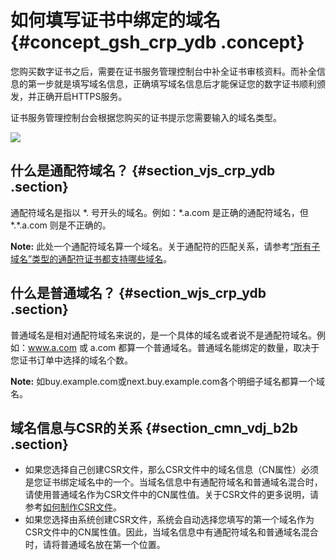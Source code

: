 # 如何填写证书中绑定的域名 {#concept_gsh_crp_ydb .concept}

您购买数字证书之后，需要在证书服务管理控制台中补全证书审核资料。而补全信息的第一步就是填写域名信息，正确填写域名信息后才能保证您的数字证书顺利颁发，并正确开启HTTPS服务。

证书服务管理控制台会根据您购买的证书提示您需要输入的域名类型。

![](http://static-aliyun-doc.oss-cn-hangzhou.aliyuncs.com/assets/img/13576/4199_zh-CN.png)

## 什么是通配符域名？ {#section_vjs_crp_ydb .section}

通配符域名是指以 \*. 号开头的域名。例如：\*.a.com 是正确的通配符域名，但 \*.\*.a.com 则是不正确的。

**Note:** 此处一个通配符域名算一个域名。关于通配符的匹配关系，请参考[“所有子域名”类型的通配符证书都支持哪些域名](cn.zh-CN/常见问题/"所有子域名"类型的通配符证书都支持哪些域名？.md#)。

## 什么是普通域名？ {#section_wjs_crp_ydb .section}

普通域名是相对通配符域名来说的，是一个具体的域名或者说不是通配符域名。例如：www.a.com 或 a.com 都算一个普通域名。普通域名能绑定的数量，取决于您证书订单中选择的域名个数。

**Note:** 如buy.example.com或next.buy.example.com各个明细子域名都算一个域名。

## 域名信息与CSR的关系 {#section_cmn_vdj_b2b .section}

-   如果您选择自己创建CSR文件，那么CSR文件中的域名信息（CN属性）必须是您证书绑定域名中的一个。当域名信息中有通配符域名和普通域名混合时，请使用普通域名作为CSR文件中的CN属性值。关于CSR文件的更多说明，请参考[如何制作CSR文件](cn.zh-CN/常见问题/如何制作CSR文件?.md#)。
-   如果您选择由系统创建CSR文件，系统会自动选择您填写的第一个域名作为CSR文件中的CN属性值。因此，当域名信息中有通配符域名和普通域名混合时，请将普通域名放在第一个位置。

